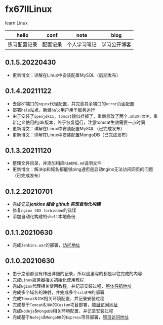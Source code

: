 # fx67llLinux
learn Linux

|  hello   | conf  |  note   | blog  |
|  :----:  | :----:  |  :----:  | :----:  |
| 练习配置记录  | 配置记录 | 个人学习笔记  | 学习公开博客 |

## 0.1.5.20220430
* 更新博文：详解在Linux中安装配置MySQL（后期发布）

## 0.1.4.20211122
* 去除81端口的`nginx`代理配置，并完善其余端口的`error`页面配置  
* 部署`halo`站点，新建`halo`用户用于服务运行  
* 由于安装了`openjdk11`，`tomcat`貌似挂掉了，重新修改了两个`.sh运行文件`，重新定义使用的jdk版本，终于恢复运行，注意tomcat生效需要一点时间  
* 更新博文：详解在Linux中安装配置MySQL（已完成发布）  
* 更新博文：详解在Linux中安装配置MongoDB（已完成发布）

## 0.1.3.20211120
* 整理文件目录，并添加相应`README.md`说明文件  
* 更新博文：解决ip和域名都能够ping通但是启动nginx无法访问网页的问题（已完成发布）  

## 0.1.2.20210701
* 完成记录***jenkins 结合 github 实现自动化构建***  
* 修复`nginx 403 forbidden`的错误  
* 添加自动化构建的`shell`本地备份  

## 0.1.1.20210630
* 完成`Jenkins.war`的部署，[访问地址](http://test.fx67ll.com/jenkins)

## 0.1.0.20210630
* 由于之前都没有作出详细的记录，所以这里写的都是以往完成的内容  
* 完成`Linux`服务器相关初始化使用教程
* 完成`Nginx`代理相关使用教程，并记录安装过程，[整体导航地址](https://fx67ll.xyz)  
* 完成多个域名的映射，并完成多个`ssl证书`的部署  
* 完成`Tomcat`&`JDK`相关环境配置，并记录安装过程  
* 完成基于`Tomcat`&`JDK`的`Cesium`项目部署，[项目访问地址](http://zichengc.com)  
* 完成`Nodejs`&`MongoDB`相关环境配置，并记录安装过程  
* 完成基于`Nodejs`&`MongoDB`的`Express`项目部署，[项目访问地址](http://node.fx67ll.com)  